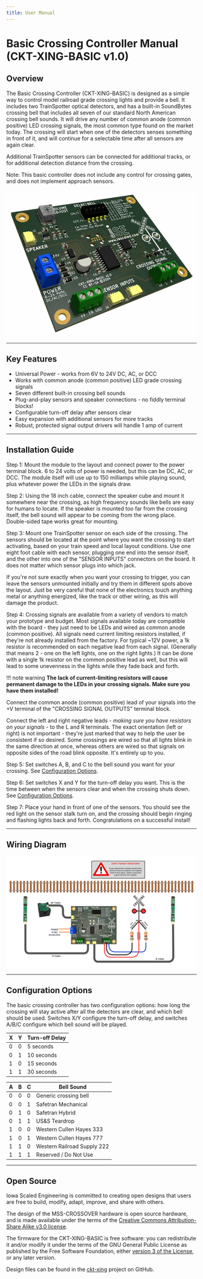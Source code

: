 ```yaml
---
title: User Manual
---
```

# Basic Crossing Controller Manual (CKT-XING-BASIC v1.0)

## Overview

The Basic Crossing Controller (CKT-XING-BASIC) is designed as a simple way to control model railroad grade crossing lights and provide a bell.  It includes two TrainSpotter optical detectors, and has a built-in SoundBytes crossing bell that includes all seven of our standard North American crossing bell sounds.  It will drive any number of common anode (common positive) LED crossing signals, the most common type found on the market today.  The crossing will start when one of the detectors senses something in front of it, and will continue for a selectable time after all sensors are again clear.

Additional TrainSpotter sensors can be connected for additional tracks, or for additional detection distance from the crossing.

Note:  This basic controller does not include any control for crossing gates, and does not implement approach sensors.

![](img/ckt-xing-basic.jpg)

---

## Key Features
* Universal Power - works from 6V to 24V DC, AC, or DCC
* Works with common anode (common positive) LED grade crossing signals
* Seven different built-in crossing bell sounds
* Plug-and-play sensors and speaker connections - no fiddly terminal blocks!
* Configurable turn-off delay after sensors clear
* Easy expansion with additional sensors for more tracks
* Robust, protected signal output drivers will handle 1 amp of current

---

## Installation Guide

Step 1: Mount the module to the layout and connect power to the power terminal block.  6 to 24 volts of power is needed, but this can be DC, AC, or DCC.  The module itself will use up to 150 milliamps while playing sound, plus whatever power the LEDs in the signals draw.

Step 2: Using the 18 inch cable, connect the speaker cube and mount it somewhere near the crossing, as high frequency sounds like bells are easy for humans to locate.  If the speaker is mounted too far from the crossing itself, the bell sound will appear to be coming from the wrong place.  Double-sided tape works great for mounting.  

Step 3: Mount one TrainSpotter sensor on each side of the crossing.  The sensors should be located at the point where you want the crossing to start activating, based on your train speed and local layout conditions.  Use one eight foot cable with each sensor, plugging one end into the sensor itself, and the other into one of the "SENSOR INPUTS" connectors on the board.  It does not matter which sensor plugs into which jack.  

If you're not sure exactly when you want your crossing to trigger, you can leave the sensors unmounted initially and try them in different spots above the layout.  Just be very careful that none of the electronics touch anything metal or anything energized, like the track or other wiring, as this will damage the product.

Step 4: Crossing signals are available from a variety of vendors to match your prototype and budget.  Most signals available today are compatible with the board - they just need to be LEDs and wired as common anode (common positive).   All signals need current limiting resistors installed, if they're not already installed from the factory.  For typical ~12V power, a 1k resistor is recommended on each negative lead from each signal.  (Generally that means 2 - one on the left lights, one on the right lights.)  It can be done with a single 1k resistor on the common positive lead as well, but this will lead to some unevenness in the lights while they fade back and forth.

!!! note warning
    **The lack of current-limiting resistors will cause permanent damage to the LEDs in your crossing signals.  Make sure you have them installed!**

Connect the common anode (common positive) lead of your signals into the +V terminal of the "CROSSING SIGNAL OUTPUTS" terminal block.

Connect the left and right negative leads - *making sure you have resistors on your signals* - to the L and R terminals.  The exact orientation (left or right) is not important - they're just marked that way to help the user be consistent if so desired.  Some crossings are wired so that all lights blink in the same direction at once, whereas others are wired so that signals on opposite sides of the road blink opposite.  It's entirely up to you.

Step 5: Set switches A, B, and C to the bell sound you want for your crossing.  See [Configuration Options](#configuration-options).

Step 6: Set switches X and Y for the turn-off delay you want.  This is the time between when the sensors clear and when the crossing shuts down.  See [Configuration Options](#configuration-options).

Step 7: Place your hand in front of one of the sensors.  You should see the red light on the sensor stalk turn on, and the crossing should begin ringing and flashing lights back and forth.  Congratulations on a successful install!

---

## Wiring Diagram

[![](img/ckt-xing-basic-diagram.png)](img/ckt-xing-basic-diagram.png)

---

## Configuration Options

The basic crossing controller has two configuration options:  how long the crossing will stay active after all the detectors are clear, and which bell should be used.  Switches X/Y configure the turn-off delay, and switches A/B/C configure which bell sound will be played.

| X | Y | Turn-off Delay |
|---|---|----------------|
| 0 | 0 | 5 seconds | 
| 0 | 1 | 10 seconds | 
| 1 | 0 | 15 seconds | 
| 1 | 1 | 30 seconds | 

| A | B | C | Bell Sound |
|---|---|---|----------------|
| 0 | 0 | 0 | Generic crossing bell | 
| 0 | 0 | 1 | Safetran Mechanical | 
| 0 | 1 | 0 | Safetran Hybrid | 
| 0 | 1 | 1 | US&S Teardrop | 
| 1 | 0 | 0 | Western Cullen Hayes 333 | 
| 1 | 0 | 1 | Western Cullen Hayes 777 | 
| 1 | 1 | 0 | Western Railroad Supply 222 | 
| 1 | 1 | 1 | Reserved / Do Not Use | 


---


## Open Source 

Iowa Scaled Engineering is committed to creating open designs that users are free to build, modify,
adapt, improve, and share with others.  

The design of the MSS-CROSSOVER hardware is open source hardware, and is made available under the
terms of the [Creative Commons Attribution-Share Alike v3.0 license](http://creativecommons.org/licenses/by-sa/3.0/).

The firmware for the CKT-XING-BASIC is free software: you can redistribute it and/or modify it under the terms of the GNU General Public License as published by the Free Software Foundation, either [version 3 of the  License](https://www.gnu.org/licenses/gpl.html), or any later version.

Design files can be found in the [ckt-xing](https://github.com/IowaScaledEngineering/ckt-xing) project on GitHub.
